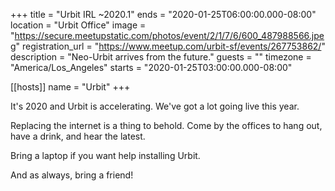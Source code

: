 +++
title = "Urbit IRL ~2020.1"
ends = "2020-01-25T06:00:00.000-08:00"
location = "Urbit Office"
image = "https://secure.meetupstatic.com/photos/event/2/1/7/6/600_487988566.jpeg"
registration_url = "https://www.meetup.com/urbit-sf/events/267753862/"
description = "Neo-Urbit arrives from the future."
guests = ""
timezone = "America/Los_Angeles"
starts = "2020-01-25T03:00:00.000-08:00"

[[hosts]]
name = "Urbit"
+++

It's 2020 and Urbit is accelerating. We've got a lot going live this year.

Replacing the internet is a thing to behold. Come by the offices to hang out, have a drink, and hear the latest.

Bring a laptop if you want help installing Urbit.

And as always, bring a friend!
